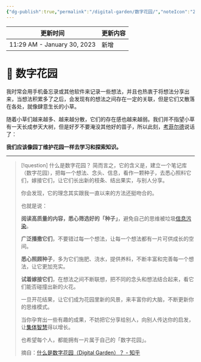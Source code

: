 ```yaml
---
{"dg-publish":true,"permalink":"/digital-garden/数字花园/","noteIcon":"2"}
---
```



| 更新时间                        | 更新内容 |
| --------------------------- | ---- |
| 11:29 AM - January 30, 2023 | 新增   |


# 🌿 数字花园

我时常会用手机备忘录或其他软件来记录一些想法，并且也热衷于将想法分享出来，当想法积累多了之后，会发现有的想法之间存在一定的关联，但是它们又散落在各处，就像肆意生长的小草。

随着小草们越来越多、越来越分散，它们的存在感也越来越弱。我们并不指望小草有一天长成参天大树，但是好歹不要淹没其他好的苗子，所以此刻，[考菲尔德](https://hapgood.us/about/)说话了：

**我们应该像园丁维护花园一样去学习和探索知识。**

---

> [!question] 什么是数字花园？
> 简而言之，它的含义是，建立一个笔记库（数字花园），把每一个想法、念头、信息，看作一颗种子，去悉心照料它们，嫁接它们，让它们长出新的枝条、结出果实，与别人分享。  
> 
> 你会发现，它的理念其实跟我一直以来的方法还挺吻合的。  
> 
> 也就是说：
> 
> **阅读高质量的内容，悉心筛选好的「种子」**，避免自己的思维被垃圾[信息污染](https://www.zhihu.com/search?q=%E4%BF%A1%E6%81%AF%E6%B1%A1%E6%9F%93&search_source=Entity&hybrid_search_source=Entity&hybrid_search_extra=%7B%22sourceType%22%3A%22answer%22%2C%22sourceId%22%3A2427997007%7D)。  
> 
> **广泛播撒它们**，不要错过每一个想法，让每一个想法都有一片可供成长的空间。  
> 
> **悉心照顾种子**，多为它们施肥、浇水，提供养料，不断丰富和完善每一个想法，让它更加充实。 
> 
> **试着嫁接它们**，在想法之间不断联想，把不同的念头和想法结合起来，看它们能否碰撞出新的火花。  
> 
> 一旦开花结果，让它们成为花园里新的风景，来丰富你的大脑，不断更新你的思维模式。  
> 
> 当你孕育出一些有趣的成果，不妨把它分享给别人，向别人传达你的启发，让[集体智慧](https://www.zhihu.com/search?q=%E9%9B%86%E4%BD%93%E6%99%BA%E6%85%A7&search_source=Entity&hybrid_search_source=Entity&hybrid_search_extra=%7B%22sourceType%22%3A%22answer%22%2C%22sourceId%22%3A2427997007%7D)得以增长。  
> 
> 也希望每个人，都能拥有一片属于自己的「数字花园」。
> 
> 摘自：[什么是数字花园（Digital Garden）？ - 知乎](https://www.zhihu.com/question/400660802/answer/2427997007)
